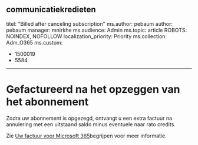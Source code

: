 <a name="communication-credits"></a>communicatiekredieten
---
titel: "Billed after canceling subscription" ms.author: pebaum author: pebaum manager: mnirkhe ms.audience: Admin ms.topic: article ROBOTS: NOINDEX, NOFOLLOW localization_priority: Priority ms.collection: Adm_O365 ms.custom:
- 1500019
- 5584
---

# <a name="billed-after-canceling-subscription"></a>Gefactureerd na het opzeggen van het abonnement

Zodra uw abonnement is opgezegd, ontvangt u een extra factuur na annulering met een uitstaand saldo minus eventuele naar rato credits.

Zie [Uw factuur voor Microsoft 365](https://docs.microsoft.com/microsoft-365/commerce/billing-and-payments/understand-your-invoice2)begrijpen voor meer informatie.
